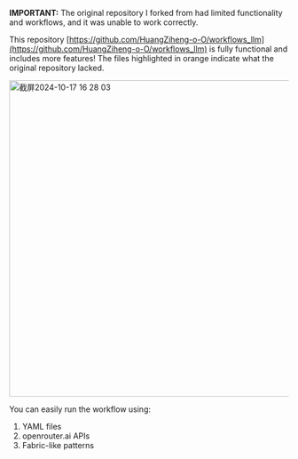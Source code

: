  **IMPORTANT:** The original repository I forked from had limited functionality and workflows, and it was unable to work correctly.

This repository [https://github.com/HuangZiheng-o-O/workflows_llm](https://github.com/HuangZiheng-o-O/workflows_llm) is fully functional and includes more features! The files highlighted in orange indicate what the original repository lacked.

<img width="569" alt="截屏2024-10-17 16 28 03" src="https://github.com/user-attachments/assets/02f50540-37b9-4a3f-a7c3-ccec448a13ee">

You can easily run the workflow using:

1. YAML files
2. openrouter.ai APIs
3. Fabric-like patterns

 
